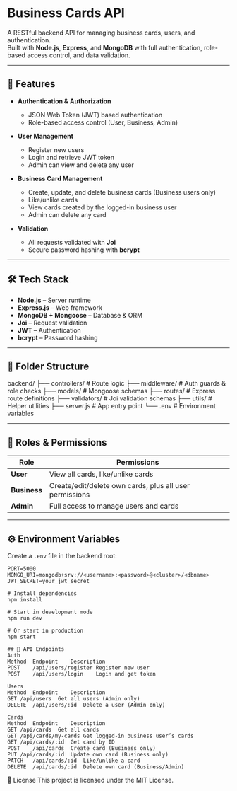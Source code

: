 # Business Cards API

A RESTful backend API for managing business cards, users, and authentication.  
Built with **Node.js**, **Express**, and **MongoDB** with full authentication, role-based access control, and data validation.

---

## 🚀 Features

- **Authentication & Authorization**

  - JSON Web Token (JWT) based authentication
  - Role-based access control (User, Business, Admin)

- **User Management**

  - Register new users
  - Login and retrieve JWT token
  - Admin can view and delete any user

- **Business Card Management**

  - Create, update, and delete business cards (Business users only)
  - Like/unlike cards
  - View cards created by the logged-in business user
  - Admin can delete any card

- **Validation**
  - All requests validated with **Joi**
  - Secure password hashing with **bcrypt**

---

## 🛠️ Tech Stack

- **Node.js** – Server runtime
- **Express.js** – Web framework
- **MongoDB + Mongoose** – Database & ORM
- **Joi** – Request validation
- **JWT** – Authentication
- **bcrypt** – Password hashing

---

## 📂 Folder Structure

backend/
├── controllers/ # Route logic
├── middleware/ # Auth guards & role checks
├── models/ # Mongoose schemas
├── routes/ # Express route definitions
├── validators/ # Joi validation schemas
├── utils/ # Helper utilities
├── server.js # App entry point
└── .env # Environment variables

---

## 🔑 Roles & Permissions

| Role         | Permissions                                             |
| ------------ | ------------------------------------------------------- |
| **User**     | View all cards, like/unlike cards                       |
| **Business** | Create/edit/delete own cards, plus all user permissions |
| **Admin**    | Full access to manage users and cards                   |

---

## ⚙️ Environment Variables

Create a `.env` file in the backend root:

```env
PORT=5000
MONGO_URI=mongodb+srv://<username>:<password>@<cluster>/<dbname>
JWT_SECRET=your_jwt_secret

# Install dependencies
npm install

# Start in development mode
npm run dev

# Or start in production
npm start

## 🔗 API Endpoints
Auth
Method	Endpoint	Description
POST	/api/users/register	Register new user
POST	/api/users/login	Login and get token

Users
Method	Endpoint	Description
GET	/api/users	Get all users (Admin only)
DELETE	/api/users/:id	Delete a user (Admin only)

Cards
Method	Endpoint	Description
GET	/api/cards	Get all cards
GET	/api/cards/my-cards	Get logged-in business user’s cards
GET	/api/cards/:id	Get card by ID
POST	/api/cards	Create card (Business only)
PUT	/api/cards/:id	Update own card (Business only)
PATCH	/api/cards/:id	Like/unlike a card
DELETE	/api/cards/:id	Delete own card (Business/Admin)
```

📜 License
This project is licensed under the MIT License.
